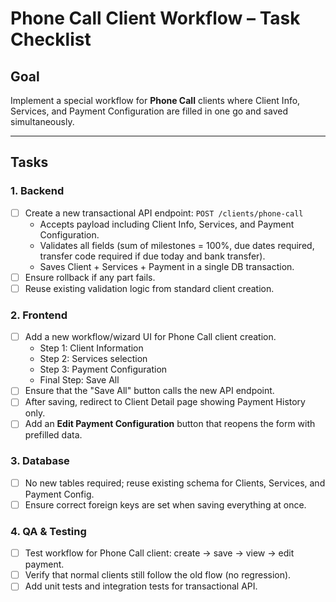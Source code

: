 # Phone Call Client Workflow – Task Checklist

## Goal
Implement a special workflow for **Phone Call** clients where Client Info, Services, and Payment Configuration are filled in one go and saved simultaneously.

---

## Tasks

### 1. Backend
- [ ] Create a new transactional API endpoint: `POST /clients/phone-call`
  - Accepts payload including Client Info, Services, and Payment Configuration.
  - Validates all fields (sum of milestones = 100%, due dates required, transfer code required if due today and bank transfer).
  - Saves Client + Services + Payment in a single DB transaction.
- [ ] Ensure rollback if any part fails.
- [ ] Reuse existing validation logic from standard client creation.

### 2. Frontend
- [ ] Add a new workflow/wizard UI for Phone Call client creation.
  - Step 1: Client Information
  - Step 2: Services selection
  - Step 3: Payment Configuration
  - Final Step: Save All
- [ ] Ensure that the "Save All" button calls the new API endpoint.
- [ ] After saving, redirect to Client Detail page showing Payment History only.
- [ ] Add an **Edit Payment Configuration** button that reopens the form with prefilled data.

### 3. Database
- [ ] No new tables required; reuse existing schema for Clients, Services, and Payment Config.
- [ ] Ensure correct foreign keys are set when saving everything at once.

### 4. QA & Testing
- [ ] Test workflow for Phone Call client: create → save → view → edit payment.
- [ ] Verify that normal clients still follow the old flow (no regression).
- [ ] Add unit tests and integration tests for transactional API.
